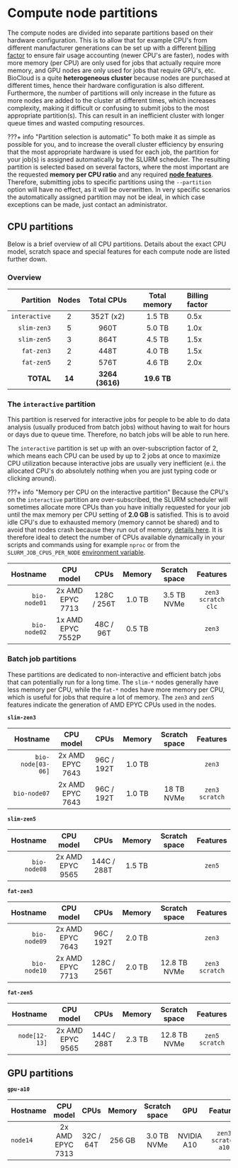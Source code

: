 # Compute node partitions
The compute nodes are divided into separate partitions based on their hardware configuration. This is to allow that for example CPU's from different manufacturer generations can be set up with a different [billing factor](https://slurm.schedmd.com/archive/slurm-24.11.4/slurm.conf.html#OPT_TRESBillingWeights) to ensure fair usage accounting (newer CPU's are faster), nodes with more memory (per CPU) are only used for jobs that actually require more memory, and GPU nodes are only used for jobs that require GPU's, etc. BioCloud is a quite **heterogeneous cluster** because nodes are purchased at different times, hence their hardware configuration is also different. Furthermore, the number of partitions will only increase in the future as more nodes are added to the cluster at different times, which increases complexity, making it difficult or confusing to submit jobs to the most appropriate partition(s). This can result in an inefficient cluster with longer queue times and wasted computing resources.


???+ info "Partition selection is automatic"
      To both make it as simple as possible for you, and to increase the overall cluster efficiency by ensuring that the most appropriate hardware is used for each job, the partition for your job(s) is assigned automatically by the SLURM scheduler. The resulting partition is selected based on several factors, where the most important are the requested **memory per CPU ratio** and any required [**node features**](jobsubmission.md#requesting-compute-nodes-with-special-features). Therefore, submitting jobs to specific partitions using the `--partition` option will have no effect, as it will be overwritten. In very specific scenarios the automatically assigned partition may not be ideal, in which case exceptions can be made, just contact an administrator.

## CPU partitions
Below is a brief overview of all CPU partitions. Details about the exact CPU model, scratch space and special features for each compute node are listed further down.

### Overview
| Partition | Nodes | Total CPUs | Total memory | Billing factor |
| ---: | :--: | :--: | :--: | :--- |
| `interactive` | 2 | 352T (x2) | 1.5 TB | 0.5x |
| `slim-zen3` | 5 | 960T | 5.0 TB | 1.0x |
| `slim-zen5` | 3 | 864T | 4.5 TB | 1.5x |
| `fat-zen3` | 2 | 448T | 4.0 TB | 1.5x |
| `fat-zen5` | 2 | 576T | 4.6 TB | 2.0x |
| **TOTAL** | **14** | **3264 (3616)** | **19.6 TB** | |

### The `interactive` partition
This partition is reserved for interactive jobs for people to be able to do data analysis (usually produced from batch jobs) without having to wait for hours or days due to queue time. Therefore, no batch jobs will be able to run here.

The `interactive` partition is set up with an over-subscription factor of 2, which means each CPU can be used by up to 2 jobs at once to maximize CPU utilization because interactive jobs are usually very inefficient (e.i. the allocated CPU's do absolutely nothing when you are just typing code or clicking around).

???+ info "Memory per CPU on the interactive partition"
      Because the CPU's on the `interactive` partition are over-subscribed, the SLURM scheduler will sometimes allocate more CPUs than you have initially requested for your job until the max memory per CPU setting of **2.0 GB** is satisfied. This is to avoid idle CPU's due to exhausted memory (memory cannot be shared) and to avoid that nodes crash because they run out of memory, [details here](https://slurm.schedmd.com/archive/slurm-24.11.4/slurm.conf.html#OPT_MaxMemPerCPU). It is therefore ideal to detect the number of CPUs available dynamically in your scripts and commands using for example `nproc` or from the `SLURM_JOB_CPUS_PER_NODE` [environment variable](other.md#slurm-environment-variables).

| Hostname | CPU model | CPUs | Memory | Scratch space | Features |
| ---: | :---: | :---: | :---: | :---: | :---: |
| `bio-node01`| 2x AMD EPYC 7713 | 128C / 256T | 1.0 TB | 3.5 TB NVMe | `zen3` <br>`scratch` <br> `clc` |
| `bio-node02` | 1x AMD EPYC 7552P | 48C / 96T | 0.5 TB | | `zen3` |

### Batch job partitions
These partitions are dedicated to non-interactive and efficient batch jobs that can potentially run for a long time. The `slim-*` nodes generally have less memory per CPU, while the `fat-*` nodes have more memory per CPU, which is useful for jobs that require a lot of memory. The `zen3` and `zen5` features indicate the generation of AMD EPYC CPUs used in the nodes.

**`slim-zen3`**

| Hostname | CPU model | CPUs | Memory | Scratch space | Features |
| ---: | :---: | :---: | :---: | :---: | :---: |
| `bio-node[03-06]` | 2x AMD EPYC 7643 | 96C / 192T | 1.0 TB | | `zen3` |
| `bio-node07` | 2x AMD EPYC 7643 | 96C / 192T | 1.0 TB | 18 TB NVMe | `zen3`<br>`scratch` |

**`slim-zen5`**

| Hostname | CPU model | CPUs | Memory | Scratch space | Features |
| ---: | :---: | :---: | :---: | :---: | :---: |
| `bio-node08` | 2x AMD EPYC 9565 | 144C / 288T | 1.5 TB | | `zen5` |

**`fat-zen3`**

| Hostname | CPU model | CPUs | Memory | Scratch space | Features |
| ---: | :---: | :---: | :---: | :---: | :---: |
| `bio-node09` | 2x AMD EPYC 7643 | 96C / 192T | 2.0 TB | | `zen3` |
| `bio-node10` | 2x AMD EPYC 7713 | 128C / 256T | 2.0 TB | 12.8 TB NVMe | `zen3`<br>`scratch` |

**`fat-zen5`**

| Hostname | CPU model | CPUs | Memory | Scratch space | Features |
| ---: | :---: | :---: | :---: | :---: | :---: |
| `node[12-13]` | 2x AMD EPYC 9565 | 144C / 288T | 2.3 TB | 12.8 TB NVMe | `zen5`<br>`scratch` |

## GPU partitions

**`gpu-a10`**

| Hostname | CPU model | CPUs | Memory | Scratch space | GPU | Features |
| :--- | :---: | :---: | :---: | :---: | :---: | :---: |
| `node14`| 2x AMD EPYC 7313 | 32C / 64T | 256 GB | 3.0 TB NVMe | NVIDIA A10 | `zen3`<br>`scratch`<br>`a10` |
